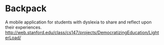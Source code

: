 # Backpack
A mobile application for students with dyslexia to share and reflect upon their experiences.
http://web.stanford.edu/class/cs147/projects/DemocratizingEducation/LighterLoad/
